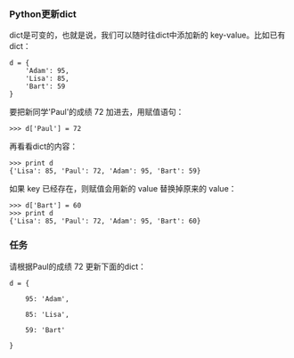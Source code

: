 
### Python更新dict

dict是可变的，也就是说，我们可以随时往dict中添加新的 key-value。比如已有dict：

```
d = {
    'Adam': 95,
    'Lisa': 85,
    'Bart': 59
}

```
要把新同学'Paul'的成绩 72 加进去，用赋值语句：

```
>>> d['Paul'] = 72

```

再看看dict的内容：

```
>>> print d
{'Lisa': 85, 'Paul': 72, 'Adam': 95, 'Bart': 59}

```

如果 key 已经存在，则赋值会用新的 value 替换掉原来的 value：

```
>>> d['Bart'] = 60
>>> print d
{'Lisa': 85, 'Paul': 72, 'Adam': 95, 'Bart': 60}

```

### 任务

请根据Paul的成绩 72 更新下面的dict：

```
d = {

    95: 'Adam',

    85: 'Lisa',

    59: 'Bart'

}

```
